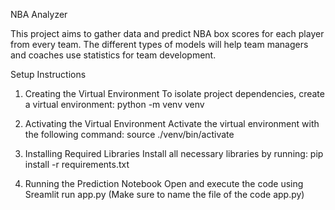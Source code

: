 NBA Analyzer

This project aims to gather data and predict NBA box scores for each player from every team. The different types of models will help team managers and coaches use statistics for team development.

Setup Instructions
1. Creating the Virtual Environment
To isolate project dependencies, create a virtual environment:
python -m venv venv

2. Activating the Virtual Environment
Activate the virtual environment with the following command:
source ./venv/bin/activate

3. Installing Required Libraries
Install all necessary libraries by running:
pip install -r requirements.txt

4. Running the Prediction Notebook
Open and execute the code using Sreamlit run app.py (Make sure to name the file of the code app.py) 


